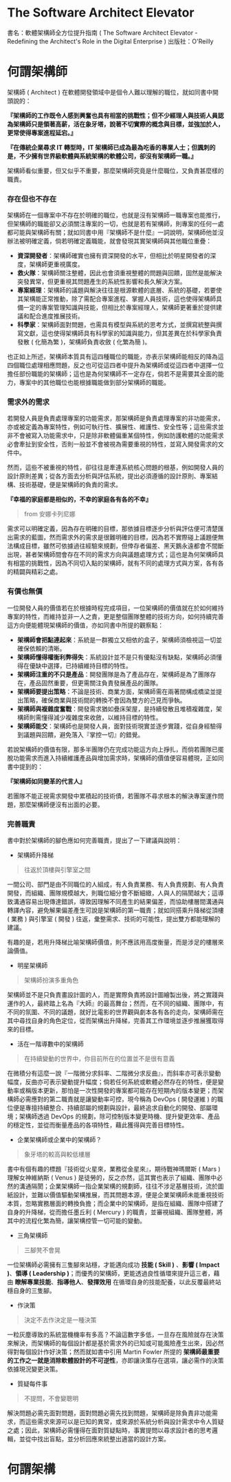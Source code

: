 # The Software Architect Elevator

書名：軟體架構師全方位提升指南 ( The Software Architect Elevator - Redefining the Architect's Role in the Digital Enterprise )
出版社：O'Reilly

# 何謂架構師

架構師 ( Architect ) 在軟體開發領域中是個令人難以理解的職位，就如同書中開頭說的：

**『架構師的工作既令人感到興奮也具有相當的挑戰性；但不少經理人與技術人員認為架構師只是領著高薪，活在象牙塔，說著不切實際的概念與目標，並強加於人，更常使得專案進程延宕。』**

**『在傳統企業尋求 IT 轉型時，IT 架構師已成為最為吃香的專業人士；但諷刺的是，不少擁有世界級軟體與系統架構的軟體公司，卻沒有架構師一職。』**

架構師看似重要，但又似乎不重要，那麼架構師究竟是什麼職位，又負責甚麼樣的職責。

### 存在但也不存在

架構師在一個專案中不存在於明確的職位，也就是沒有架構師一職專案也能推行，但架構師的職能卻又必須關注專案的一切，也就是若有架構師，則專案的任何一處都可能與架構師有關；就如同書中用『架構師不是什麼』一詞說明，架構師他並沒辦法被明確定義，倘若明確定義職能，就會發現其實架構師與其他職位重疊：

+ **資深開發者**：架構師確實也擁有資深開發的水平，但相比於明星開發者的深度，架構師更重視廣度。
+ **救火隊**：架構師關注整體，因此也會須重視整體的問題與回饋，固然是能解決突發異常，但更重視其問題產生的系統性影響和長久解決方案。
+ **專案經理**：架構師的議題與解決往往是根源軟體的底層、系統的基礎，若要使其架構能正常推動，除了需配合專案進程、掌握人員技術，這也使得架構師具備一定的專案管理知識與技能，但相比於專案經理人，架構師更著重於提供建議和配合進度推展技術。
+ **科學家**：架構師面對問題，也需具有模型與系統的思考方式，並撰寫統整與撰寫文獻，這也使得架構師具有科學家的知識與能力，但其差異在於科學家負責發散 ( 化簡為繁 )，架構師負責收斂 ( 化繁為簡 )。

也正如上所述，架構師本質具有這四種職位的職能，亦表示架構師能相反的降為這四個職位處理相應問題，反之也可從這四者中提升為架構師或從這四者中選擇一位擔任部份職能的架構師；這也是為何架構師不一定存在，倘若不是需要其全面的能力，專案中的其他職位也能根據職能做到部分架構師的職能。

### 需求外的需求

若開發人員是負責處理專案的功能需求，那架構師是負責處理專案的非功能需求，亦或被定義為專案特性，例如可執行性、擴展性、維護性、安全性等；這些需求並非不會被寫入功能需求中，只是除非軟體偏重某個特性，例如防護軟體的功能需求必會牽扯到安全性，否則一般並不會被視為需要重視的特性，並寫入開發需求的文件中。

然而，這些不被重視的特性，卻往往是牽連系統核心問題的根基，例如開發人員的設計原則差異；從各方面去分析與評估系統，提出必須遵循的設計原則、專案結構、技術基礎，便是架構師的負責的需求。

**『幸福的家庭都是相似的，不幸的家庭各有各的不幸』**
> from 安娜卡列尼娜

需求可以明確定義，因為存在明確的目標，那依據目標逐步分析與評估便可清楚匯出需求的藍圖，然而需求外的需求是很難明確的目標，因為若不實際碰上議題便無法構成目標，雖然可依據過往經驗來規劃，但倖存者偏差、黑天鵝永遠都會不間斷出現，甚者架構師間會存在不同的需求方向與議題處理方式；這也是為何架構師具有相當的挑戰性，因為不同切入點的架構師，就有不同的處理方式與方案，各有各的精闢與精彩之處。

### 有價也無價

一位開發人員的價值若在於根據時程完成項目，一位架構師的價值就在於如何維持專案的特性，而維持並非一人之責，更是整個團隊整體的技術方向，如何持續完善這方向便能體現架構師的價值，亦如同書中所提的觀察點：

+ **架構師會把點連起來**：系統是一群獨立又相依的盒子，架構師須檢視這一切並確保依賴的清晰。
+ **架構師懂得權衡利弊得失**：系統設計並不是只有優點沒有缺點，架構師必須懂得在優缺中選擇，已持續維持目標的特性。
+ **架構師注重的不只是產品**：開發團隊是為了產品存在，架構師是為了團隊存在，產品固然重要，但更需關注負責發展產品的團隊。
+ **架構師要提出策略**：不論是技術、商業方面，架構師需在兩著間構成橋梁並提出策略，確保商業與技術間的轉換不會因為雙方的己見而爭執。
+ **架構師與複雜度奮戰**：開發需求猶如疊床架屋，是持續發散且堆積複雜度，架構師則需懂得減少複雜度來收斂，以維持目標的特性。
+ **架構師能交**：架構師也是開發人員，面對技術現實並逐步實踐，從自身經驗得到議題與回饋，避免落入『掌控一切』的錯覺。

若說架構師的價值有限，那多半團隊仍在完成功能這方向上掙扎，而倘若團隊已擺脫功能需求而進入持續維護產品與增加需求時，架構師的價值便容易體現，正如同書中提到的：

**『架構師如同變革的代言人』**

若團隊不能正視需求開發中累積起的技術債，若團隊不尋求根本的解決專案運作問題，那麼架構師便沒有出面的必要。

### 完善職責

書中對於架構師的腳色應如何完善職責，提出了一下建議與說明：

+ 架構師升降梯
> 往返於頂樓與引擎室之間

一間公司、部門是由不同職位的人組成，有人負責業務、有人負責規劃、有人負責開發，而組織、團隊規模越大，則職位細分會不斷細緻，人與人的隔閡越大；這導致溝通容易出現傳達錯誤，導致因理解不同產生的結果偏差，而協助樓層間溝通與轉譯內容，避免解果偏差產生可說是架構師的第一職責；就如同搭乘升降梯從頂樓 ( 業務 ) 與引擎室 ( 開發 ) 往返，彙整需求、技術的可能性，提出雙方都能理解的建議。

有趣的是，若用升降梯比喻架構師價值，則不應該用高度衡量，而是涉足的樓層來論價值。

+ 明星架構師
> 架構師扮演多重角色

架構師並不是只負責畫設計圖的人，而是實際負責將設計圖繪製出後，將之實踐與運作的人，最終踏上名為『大師』的最高舞台；然而，在不同的組織、團隊中，有不同的氛圍、不同的議題，就好比電影的世界觀與劇本各有各的走向，架構師需在其中尋找自身的角色定位，從而架構出升降梯，完善其工作環境並逐步推展獲取得來的目標。

+ 活在一階導數中的架構師
> 在持續變動的世界中，你目前所在的位置並不是很有意義

在微積分有這麼一說『一階微分求斜率、二階微分求反曲』，而斜率亦可表示變動幅度，反曲亦可表示變動提升幅度；倘若任何系統或軟體必然存在的特性，便是變動率或稱版本更新，那怕是一次性開發的專案都可能存在短期內的版本變更；而架構師必需應對的第二職責就是讓變動率可控，現今稱為 DevOps ( 開發運維 ) 的職位便是專擅持續整合、持續部屬的規劃與設計，最終追求自動化的開發、部屬環境；架構師透過 DevOps 的規劃，除可控制版本變更時機、提升變更效率、產品的穩定性，並從而衡量產品的各項特性，藉此獲得與完善目標特性。

+ 企業架構師或企業中的架構師？
> 象牙塔的較高與較低樓層

書中有個有趣的標題『技術從火星來，業務從金星來』，期待戰神瑪爾斯 ( Mars ) 理解女神維納斯 ( Venus ) 是徒勞的，反之亦然，這其實也表示了組織、團隊中必然的溝通隔閡；企業架構師一指企業架構的規劃師，往往不涉足基層技術，流於圖紙設計，並難以價值驅動架構推展，而其問題本源，便是企業架構師未能重視技術本質，忽略實務層面的轉換負擔；而企業中的架構師，是指在組織、團隊中搭建了自身的升降梯，從而擔任墨丘利 ( Mercury ) 的職責，並審視組織、團隊整體，將其中的流程化繁為簡，讓架構控管一切可能的變動。

+ 三角架構師
> 三腳凳不會晃

一位架構師必需擁有三隻腳來站穩，才能邁向成功 **技能 ( Skill )** 、**影響 ( Impact )**、**領導 ( Leadership )**；而優秀的架構師，更能透過良性循環來提升這三者，藉由 **瞭解專業技能**、**指導他人**、**發揮效用** 在循環自身的技能配養，以此反覆最終站穩自身的三隻腳。

+ 作決策
> 決定不去作決定是一種決策

一粒灰塵導致的系統當機機率有多高？不論這數字多低，一旦存在風險就存在決策來解決，而架構師的每個設計都是基於需求外的已知或可能風險產生出來，因必然得對每個設計作好決策；然而就如書中引用 Martin Fowler 所提的 **架構師最重要的工作之一就是消除軟體設計的不可逆性**，亦即讓決策存在選項，讓必需作的決策依據現況變更決策。

+ 質疑每件事
> 不提問，不會變聰明

解決問題必需先面對問題，面對問題必需先找到問題，架構師是除負責非功能需求，而這些需求來源可以是已知的異常，或來源於系統分析與設計需求中令人質疑之處；因此，架構師必需懂得在面對質疑點時，事實提問以尋求設計者的思考邏輯，並從中找出盲點，並分析回應來統整出適當的設計方案。


# 何謂架構
